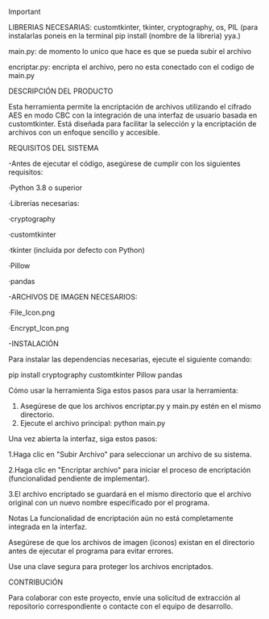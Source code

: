 > [!IMPORTANT]
> LIBRERIAS NECESARIAS: customtkinter, tkinter, cryptography, os, PIL (para instalarlas poneis en la terminal pip install (nombre de la libreria) yya.)
>
main.py: de momento lo unico que hace es que se pueda subir el archivo

encriptar.py: encripta el archivo, pero no esta conectado con el codigo de main.py


DESCRIPCIÓN DEL PRODUCTO

Esta herramienta permite la encriptación de archivos utilizando el cifrado AES en modo CBC con la integración de una interfaz de usuario  basada en customtkinter. Está diseñada para facilitar la selección y la encriptación de archivos con un enfoque sencillo y accesible.

REQUISITOS DEL SISTEMA

-Antes de ejecutar el código, asegúrese de cumplir con los siguientes requisitos:

·Python 3.8 o superior

·Librerías necesarias:

·cryptography

·customtkinter

·tkinter (incluida por defecto con Python)

·Pillow

·pandas

-ARCHIVOS DE IMAGEN NECESARIOS:

·File_Icon.png

·Encrypt_Icon.png

-INSTALACIÓN

Para instalar las dependencias necesarias, ejecute el siguiente comando:

pip install cryptography customtkinter Pillow pandas

Cómo usar la herramienta
Siga estos pasos para usar la herramienta:
1. Asegúrese de que los archivos encriptar.py y main.py estén en el mismo directorio.
2. Ejecute el archivo principal:
 python main.py

Una vez abierta la interfaz, siga estos pasos:

1.Haga clic en "Subir Archivo" para seleccionar un archivo de su sistema.

2.Haga clic en "Encriptar archivo" para iniciar el proceso de encriptación (funcionalidad pendiente de implementar).

3.El archivo encriptado se guardará en el mismo directorio que el archivo original con un nuevo nombre especificado por el programa.

Notas
La funcionalidad de encriptación aún no está completamente integrada en la interfaz.

Asegúrese de que los archivos de imagen (iconos) existan en el directorio antes de ejecutar el programa para evitar errores.

Use una clave segura para proteger los archivos encriptados.


CONTRIBUCIÓN

Para colaborar con este proyecto, envíe una solicitud de extracción al repositorio correspondiente o contacte con el equipo de desarrollo.

